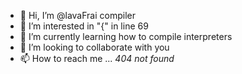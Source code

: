 - 👋 Hi, I’m @lavaFrai compiler 
- 👀 I’m interested in "{" in line 69
- 🌱 I’m currently learning how to compile interpreters
- 💞️ I’m looking to collaborate with you
- 📫 How to reach me ... *404 not found*
